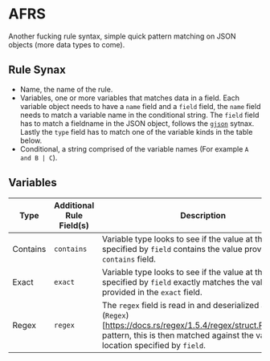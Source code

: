 # AFRS

Another fucking rule syntax, simple quick pattern matching on JSON objects (more data types to come).

## Rule Synax

* Name, the name of the rule.
* Variables, one or more variables that matches data in a field. Each variable object needs to have a `name` field and a `field` field, the `name` field needs to match a variable name in the conditional string. The `field` field has to match a fieldname in the JSON object, follows the [`gjson`](https://github.com/tidwall/gjson) sytnax. Lastly the `type` field has to match one of the variable kinds in the table below.
* Conditional, a string comprised of the variable names (For example `A and B | C`).


## Variables

|Type|Additional Rule Field(s)|Description|
|---|---|---|
|Contains|`contains`|Variable type looks to see if the value at the location specified by `field` contains the value provided in the `contains` field.|
|Exact|`exact`|Variable type looks to see if the value at the location specified by `field` exactly matches the value provided in the `exact` field.|
|Regex|`regex`|The `regex` field is read in and deserialized as a (`Regex`)[https://docs.rs/regex/1.5.4/regex/struct.Regex.html] pattern, this is then matched against the value at the location specified by `field`.|